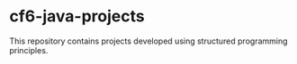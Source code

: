 # cf6-java-projects
This repository contains projects developed using structured programming principles.
